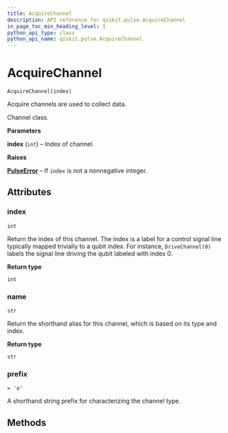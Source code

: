 ```yaml
---
title: AcquireChannel
description: API reference for qiskit.pulse.AcquireChannel
in_page_toc_min_heading_level: 1
python_api_type: class
python_api_name: qiskit.pulse.AcquireChannel
---
```


# AcquireChannel

<span id="qiskit.pulse.AcquireChannel" />

`AcquireChannel(index)`

Acquire channels are used to collect data.

Channel class.

**Parameters**

**index** (`int`) – Index of channel.

**Raises**

[**PulseError**](qiskit.pulse.PulseError "qiskit.pulse.PulseError") – If `index` is not a nonnegative integer.

## Attributes

### index

<span id="qiskit.pulse.AcquireChannel.index" />

`int`

Return the index of this channel. The index is a label for a control signal line typically mapped trivially to a qubit index. For instance, `DriveChannel(0)` labels the signal line driving the qubit labeled with index 0.

**Return type**

`int`

### name

<span id="qiskit.pulse.AcquireChannel.name" />

`str`

Return the shorthand alias for this channel, which is based on its type and index.

**Return type**

`str`

### prefix

<span id="qiskit.pulse.AcquireChannel.prefix" />

`= 'a'`

A shorthand string prefix for characterizing the channel type.

## Methods

